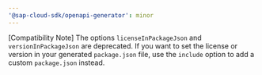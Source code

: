 ```yaml
---
'@sap-cloud-sdk/openapi-generator': minor
---
```


[Compatibility Note] The options `licenseInPackageJson` and `versionInPackageJson` are deprecated. If you want to set the license or version in your generated `package.json` file, use the `include` option to add a custom `package.json` instead.
